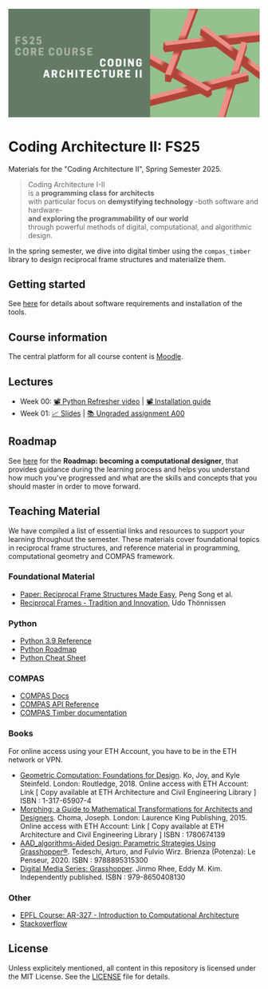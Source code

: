 ![Poster](/.static/caii-banner_fs25.jpg)

# Coding Architecture II: FS25

Materials for the "Coding Architecture II", Spring Semester 2025.

> Coding Architecture I-II<br>
> is a **programming class for architects**<br>
> with particular focus on **demystifying technology**
> -both software and hardware-<br>
> **and exploring the programmability of our world**<br>
> through powerful methods of digital, computational, and algorithmic design.

In the spring semester, we dive into digital timber using the `compas_timber` library to design reciprocal frame structures and materialize them.

## Getting started

See [here](/getting-started/README.md) for details about software requirements and installation of the tools.

## Course information

The central platform for all course content is [Moodle](https://moodle-app2.let.ethz.ch/course/view.php?id=24557).

## Lectures

* Week 00: [📽️ Python Refresher video](https://youtu.be/RVdyx8F6A0c) | [📽️ Installation guide](https://youtu.be/AfSPShslrIQ)
* Week 01: [📈 Slides](https://docs.google.com/presentation/d/1cbTAJc6vR77pnhw-S01tRpVLTFPxmK5lytFPltN9AxE/edit) | [📚 Ungraded assignment A00](assignments/a00-ungraded-assignment/README.md)

## Roadmap

See [here](roadmap/README.md) for the **Roadmap: becoming a computational designer**,
that provides guidance during the learning process and helps you understand how much
you've progressed and what are the skills and concepts that you should master in order
to move forward.

## Teaching Material

We have compiled a list of essential links and resources to support your learning throughout the semester. These materials cover foundational topics in reciprocal frame structures, and reference material in programming, computational geometry and COMPAS framework.

### Foundational Material

- [Paper: Reciprocal Frame Structures Made Easy](https://sutd-cgl.github.io/supp/Publication/papers/2013-SIGGRAPH-RFStructure.pdf), Peng Song et al.
- [Reciprocal Frames - Tradition and Innovation](https://archive.arch.ethz.ch/verlag/publications/hebelstabwerke--reciprocal-frameworks.html), Udo Thönnissen

### Python

- [Python 3.9 Reference](https://docs.python.org/3.9/)
- [Python Roadmap](https://roadmap.sh/python)
- [Python Cheat Sheet](https://learnxinyminutes.com/docs)

### COMPAS

- [COMPAS Docs](https://compas.dev/compas/2.9.1)
- [COMPAS API Reference](https://compas.dev/compas/2.9.1/api/index.html)
- [COMPAS Timber documentation](https://gramaziokohler.github.io/compas_timber/latest/)

### Books

For online access using your ETH Account, you have to be in the ETH network or VPN.

- [Geometric Computation: Foundations for Design](https://www.taylorfrancis.com/books/mono/10.4324/9781315765983/geometric-computation-foundations-design-joy-ko-kyle-steinfeld). Ko, Joy, and Kyle Steinfeld. London: Routledge, 2018.
Online access with ETH Account: Link
[ Copy available at ETH Architecture and Civil Engineering Library ]  ISBN : 1-317-65907-4
- [Morphing: a Guide to Mathematical Transformations for Architects and Designers](https://www.oreilly.com/library-access/?next=/library/view/morphing/9781780677224/). Choma, Joseph. London: Laurence King Publishing, 2015.
Online access with ETH Account: Link
[ Copy available at ETH Architecture and Civil Engineering Library ] ISBN : 1780674139
- [AAD_algorithms-Aided Design: Parametric Strategies Using Grasshopper®](https://www.arturotedeschi.com/books). Tedeschi, Arturo, and Fulvio Wirz.  Brienza (Potenza): Le Penseur, 2020.
ISBN : 9788895315300
- [Digital Media Series: Grasshopper](https://www.jinmorhee.net/jinmorhee_2-multiimage/dmsgrasshopper.html). Jinmo Rhee, Eddy M. Kim. Independently published. ISBN :  979-8650408130


### Other
- [EPFL Course: AR-327 - Introduction to Computational Architecture](https://ibois-epfl.github.io/AR-327-Introduction-to-computational-architecture/)
- [Stackoverflow](https://stackoverflow.com)


## License

Unless explicitely mentioned, all content in this repository is licensed under the MIT License. See the [LICENSE](LICENSE) file for details.